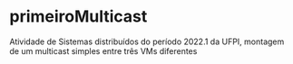 # primeiroMulticast
Atividade de Sistemas distribuídos do período 2022.1 da UFPI, montagem de um multicast simples entre três VMs diferentes

